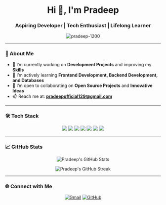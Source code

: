 <h1 align="center">Hi 👋, I'm Pradeep</h1>
<h3 align="center">Aspiring Developer | Tech Enthusiast | Lifelong Learner</h3>

<p align="center">
  <img src="https://komarev.com/ghpvc/?username=pradeep-1200&label=Profile%20views&color=0e75b6&style=flat" alt="pradeep-1200" />
</p>

---

### 🚀 About Me

- 🔭 I’m currently working on **Development Projects** and improving my **Skills**  
- 🌱 I’m actively learning **Frontend Development, Backend Development, and Databases**  
- 👯 I’m open to collaborating on **Open Source Projects** and **Innovative Ideas**  
- 📫 Reach me at: [**pradeepofficial129@gmail.com**](mailto:pradeepofficial129@gmail.com)

---

### 🛠️ Tech Stack

<p align="center">
  <img src="https://img.shields.io/badge/C-00599C?style=for-the-badge&logo=c&logoColor=white"/>
  <img src="https://img.shields.io/badge/C++-00599C?style=for-the-badge&logo=cplusplus&logoColor=white"/>
  <img src="https://img.shields.io/badge/Flutter-02569B?style=for-the-badge&logo=flutter&logoColor=white"/>
  <img src="https://img.shields.io/badge/Python-3776AB?style=for-the-badge&logo=python&logoColor=white"/>
  <img src="https://img.shields.io/badge/HTML5-E34F26?style=for-the-badge&logo=html5&logoColor=white"/>
  <img src="https://img.shields.io/badge/CSS3-1572B6?style=for-the-badge&logo=css3&logoColor=white"/>
  <img src="https://img.shields.io/badge/JavaScript-F7DF1E?style=for-the-badge&logo=javascript&logoColor=black"/>
</p>

---

### 📈 GitHub Stats

<p align="center">
  <img src="https://github-readme-stats.vercel.app/api?username=pradeep-1200&show_icons=true&theme=tokyonight" alt="Pradeep's GitHub Stats" />
</p>

<p align="center">
  <img src="https://github-readme-streak-stats.herokuapp.com/?user=pradeep-1200&theme=tokyonight" alt="Pradeep's GitHub Streak" />
</p>

---

### 🌐 Connect with Me

<p align="center">
  <a href="mailto:pradeepofficial129@gmail.com"><img src="https://img.shields.io/badge/Gmail-D14836?style=for-the-badge&logo=gmail&logoColor=white" alt="Gmail"/></a>
  <a href="https://github.com/pradeep-1200"><img src="https://img.shields.io/badge/GitHub-000000?style=for-the-badge&logo=github&logoColor=white" alt="GitHub"/></a>
</p>

